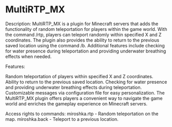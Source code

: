 # MultiRTP_MX
Description: MultiRTP_MX is a plugin for Minecraft servers that adds the functionality of random teleportation for players within the game world. With the command /rtp, players can teleport randomly within specified X and Z coordinates. The plugin also provides the ability to return to the previous saved location using the command /b. Additional features include checking for water presence during teleportation and providing underwater breathing effects when needed.

Features:

Random teleportation of players within specified X and Z coordinates. Ability to return to the previous saved location. Checking for water presence and providing underwater breathing effects during teleportation. Customizable messages via configuration file for easy personalization. The MultiRTP_MX plugin offers players a convenient way to navigate the game world and enriches the gameplay experience on Minecraft servers.

Access rights to commands:
miroshka.rtp - Random teleportation on the map.
miroshka.back - Teleport to a previous location.
